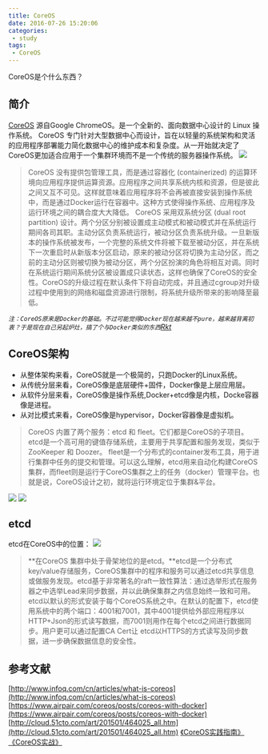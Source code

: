 ```yaml
---
title: CoreOS
date: 2016-07-26 15:20:06
categories:
 - study
tags:
 - CoreOS
---
```


CoreOS是个什么东西？
<!-- more -->
## 简介
[CoreOS](https://coreos.com/) 源自Google ChromeOS。是一个全新的、面向数据中心设计的 Linux 操作系统。
CoreOS 专门针对大型数据中心而设计，旨在以轻量的系统架构和灵活的应用程序部署能力简化数据中心的维护成本和复杂度。从一开始就决定了CoreOS更加适合应用于一个集群环境而不是一个传统的服务器操作系统。
![](http://ww1.sinaimg.cn/large/772d7a33jw1f669ooyc84j21650fzgnk.jpg)
> CoreOS 没有提供包管理工具，而是通过容器化 (containerized) 的运算环境向应用程序提供运算资源。应用程序之间共享系统内核和资源，但是彼此之间又互不可见。这样就意味着应用程序将不会再被直接安装到操作系统中，而是通过Docker运行在容器中。这种方式使得操作系统、应用程序及运行环境之间的耦合度大大降低。
> CoreOS 采用双系统分区 (dual root partition) 设计。两个分区分别被设置成主动模式和被动模式并在系统运行期间各司其职。主动分区负责系统运行，被动分区负责系统升级。一旦新版本的操作系统被发布，一个完整的系统文件将被下载至被动分区，并在系统下一次重启时从新版本分区启动，原来的被动分区将切换为主动分区，而之前的主动分区则被切换为被动分区，两个分区扮演的角色将相互对调。同时在系统运行期间系统分区被设置成只读状态，这样也确保了CoreOS的安全性。CoreOS的升级过程在默认条件下将自动完成，并且通过cgroup对升级过程中使用到的网络和磁盘资源进行限制，将系统升级所带来的影响降至最低。

*`注：CoreOS原来是Docker的基础。不过可能觉得Docker现在越来越不pure，越来越背离初衷？于是现在自己另起炉灶，搞了个与Docker类似的东西`[Rkt](https://github.com/coreos/rkt)*

## CoreOS架构
* 从整体架构来看，CoreOS就是一个极简的，只跑Docker的Linux系统。
* 从传统分层来看，CoreOS像是底层硬件+固件，Docker像是上层应用层。
* 从软件分层来看，CoreOS像是操作系统,Docker+etcd像是内核，Docke容器像是进程。
* 从对比模式来看，CoreOS像是hypervisor，Docker容器像是虚拟机。

<!-- more -->

> CoreOS 内置了两个服务：etcd 和 fleet。它们都是CoreOS的子项目。etcd是一个高可用的键值存储系统，主要用于共享配置和服务发现，类似于 ZooKeeper 和 Doozer。 fleet是一个分布式的container发布工具，用于进行集群中任务的提交和管理。可以这么理解，etcd用来自动化构建CoreOS集群，而fleet则是运行于CoreOS集群之上的任务（docker）管理平台。也就是说，CoreOS设计之初，就将运行环境定位于集群&平台。

![](http://ww4.sinaimg.cn/large/772d7a33gw1f668nmagltj20cs0a6752.jpg)
![](http://ww1.sinaimg.cn/large/772d7a33jw1f669sb8tppj20hq09z75a.jpg)

## etcd
etcd在CoreOS中的位置：
![](http://ww1.sinaimg.cn/large/772d7a33gw1f668mufzjoj20dw08pt9r.jpg)
> **在CoreOS 集群中处于骨架地位的是etcd。**etcd是一个分布式 key/value存储服务，CoreOS集群中的程序和服务可以通过etcd共享信息或做服务发现。etcd基于非常著名的raft一致性算法：通过选举形式在服务器之中选举Lead来同步数据，并以此确保集群之内信息始终一致和可用。etcd以默认的形式安装于每个CoreOS系统之中。在默认的配置下，etcd使用系统中的两个端口：4001和7001，其中4001提供给外部应用程序以HTTP+Json的形式读写数据，而7001则用作在每个etcd之间进行数据同步。用户更可以通过配置CA Cert让 etcd以HTTPS的方式读写及同步数据，进一步确保数据信息的安全性。


## 参考文献 
[http://www.infoq.com/cn/articles/what-is-coreos](http://www.infoq.com/cn/articles/what-is-coreos)
[https://www.airpair.com/coreos/posts/coreos-with-docker](https://www.airpair.com/coreos/posts/coreos-with-docker)
[http://cloud.51cto.com/art/201501/464025_all.htm](http://cloud.51cto.com/art/201501/464025_all.htm)
[《CoreOS实践指南》](http://www.jianshu.com/p/da7ff503064c)
[《CoreOS实战》](http://www.infoq.com/cn/CoreOSAction)
